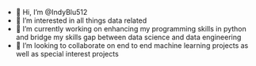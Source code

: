 - 👋 Hi, I’m @IndyBlu512
- 👀 I’m interested in all things data related
- 🌱 I’m currently working on enhancing my programming skills in python and bridge my skills gap between data science and data engineering
- 💞️ I’m looking to collaborate on end to end machine learning projects as well as special interest projects

